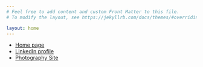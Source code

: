 ```yaml
---
# Feel free to add content and custom Front Matter to this file.
# To modify the layout, see https://jekyllrb.com/docs/themes/#overriding-theme-defaults

layout: home
---
```


- [Home page](https://amsaha.bitbucket.io)
- [LinkedIn profile](http://www.linkedin.com/in/amsaha)
- [Photography Site](http://amsaha.smugmug.com/)
